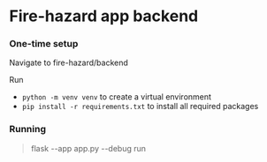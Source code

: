 # Fire-hazard app backend


### One-time setup

Navigate to fire-hazard/backend

Run 
- `python -m venv venv` to create a virtual environment
- `pip install -r requirements.txt` to install all required packages


### Running

> flask --app app.py --debug run
